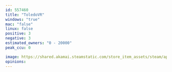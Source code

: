 ```yaml
---
id: 557460
title: "ToledoVR"
windows: "true"
mac: "false"
linux: false
positive: 3
negative: 3
estimated_owners: "0 - 20000"
peak_ccu: 0

image: https://shared.akamai.steamstatic.com/store_item_assets/steam/apps/557460/header.jpg?t=1518032829
opinions:
---
```


